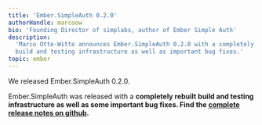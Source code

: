 ```yaml
---
title: 'Ember.SimpleAuth 0.2.0'
authorHandle: marcoow
bio: 'Founding Director of simplabs, author of Ember Simple Auth'
description:
  'Marco Otte-Witte announces Ember.SimpleAuth 0.2.0 with a completely rebuilt
  build and testing infrastructure as well as important bug fixes.'
topic: ember
---
```


We released Ember.SimpleAuth 0.2.0.

<!--break-->

Ember.SimpleAuth was released with a **completely rebuilt build and testing
infrastructure as well as some important bug fixes. Find the
[complete release notes on github](https://github.com/simplabs/ember-simple-auth/releases/tag/0.2.0).**
